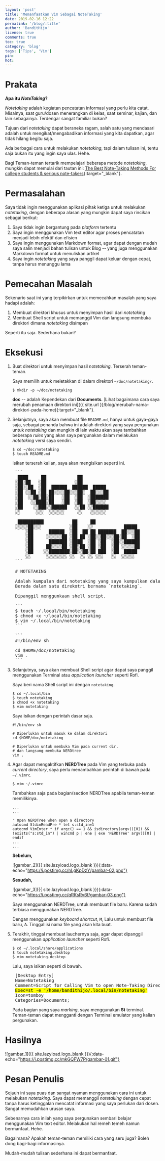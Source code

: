 ```yaml
---
layout: 'post'
title: 'Memanfaatkan Vim Sebagai NoteTaking'
date: 2019-02-16 12:22
permalink: '/blog/:title'
author: 'BanditHijo'
license: true
comments: true
toc: true
category: 'blog'
tags: ['Tips', 'Vim']
pin:
hot:
---
```


<!-- BANNER OF THE POST -->
<!-- <img class="post&#45;body&#45;img" src="{{ site.lazyload.logo_blank_banner }}" data&#45;echo="#" alt="banner"> -->

# Prakata

**Apa itu *NoteTaking*?**

*Notetaking* adalah kegiatan pencatatan informasi yang perlu kita catat. Misalnya, saat guru/dosen menerangkan di kelas, saat seminar, kajian, dan lain sebagainya. Terdengar sangat familiar bukan?

Tujuan dari *notetaking* dapat beraneka ragam, salah satu yang mendasari adalah untuk mengikat/mengabadikan informasi yang kita dapatkan, agar tidak hilang begitu saja.

Ada berbagai cara untuk melakukan *notetaking*, tapi dalam tulisan ini, tentu saja bukan itu yang ingin saya ulas. Hehe.

Bagi Teman-teman tertarik mempelajari beberapa metode *notetaking*, mungkin dapat memulai dari tautan ini: [The Best Note-Taking Methods For college students & serious note-takers](https://medium.goodnotes.com/the-best-note-taking-methods-for-college-students-451f412e264e){:target="_blank"}.

# Permasalahan

Saya tidak ingin menggunakan aplikasi pihak ketiga untuk melakukan *notetaking*, dengan beberapa alasan yang mungkin dapat saya rincikan sebagai berikut:

1. Saya tidak ingin bergantung pada *platform* tertentu
2. Saya ingin menggunakan Vim text editor agar proses pencatatan menjadi lebih efektif dan efisien
3. Saya ingin menggunakan Markdown format, agar dapat dengan mudah saya salin menjadi bahan tulisan untuk Blog -- yang juga menggunakan Markdown format untuk menuliskan artikel
4. Saya ingin *notetaking* yang saya panggil dapat keluar dengan cepat, tanpa harus menunggu lama

# Pemecahan Masalah

Sekenario saat ini yang terpikirkan untuk memecahkan masalah yang saya hadapi adalah:

1. Membuat direktori khusus untuk menyimpan hasil dari *notetaking*
2. Membuat Shell script untuk memanggil Vim dan langsung membuka direktori dimana *notetaking* disimpan

Seperti itu saja. Sederhana bukan?

# Eksekusi

1. Buat direktori untuk menyimpan hasil *notetaking*. Terserah teman-teman.

    Saya memilih untuk meletakkan di dalam direktori `~/doc/notetaking/`.

    ```
    $ mkdir -p ~/doc/notetaking
    ```

    **doc** -- adalah Kependekan dari **Documents**. [Lihat bagaimana cara saya merubah penamaan direktori ini]({{ site.url }}/blog/merubah-nama-direktori-pada-home){:target="_blank"}.

2. Selanjutnya, saya akan membuat file `README.md`, hanya untuk gaya-gaya saja, sebagai penanda bahwa ini adalah direktori yang saya pergunakan untuk *notetaking* dan mungkin di lain waktu akan saya tambahkan beberapa *rules* yang akan saya pergunakan dalam melakukan *notetaking* versi saya sendiri.

    ```
    $ cd ~/doc/notetaking
    $ touch README.md
    ```

    Isikan terserah kalian, saya akan mengisikan seperti ini.

    <pre>
    &#96;&#96;&#96;
     ████     ██            ██
    ░██░██   ░██           ░██
    ░██░░██  ░██  ██████  ██████  █████
    ░██ ░░██ ░██ ██░░░░██░░░██░  ██░░░██
    ░██  ░░██░██░██   ░██  ░██  ░███████
    ░██   ░░████░██   ░██  ░██  ░██░░░░
    ░██    ░░███░░██████   ░░██ ░░██████
    ░░      ░░░  ░░░░░░     ░░   ░░░░░░

     ██████████           ██     ██
    ░░░░░██░░░           ░██    ░░            █████
        ░██      ██████  ░██  ██ ██ ███████  ██░░░██
        ░██     ░░░░░░██ ░██ ██ ░██░░██░░░██░██  ░██
        ░██      ███████ ░████  ░██ ░██  ░██░░██████
        ░██     ██░░░░██ ░██░██ ░██ ░██  ░██ ░░░░░██
        ░██    ░░████████░██░░██░██ ███  ░██  █████
        ░░      ░░░░░░░░ ░░  ░░ ░░ ░░░   ░░  ░░░░░
    &#96;&#96;&#96;

    &#35; NOTETAKING

    Adalah kumpulan dari notetaking yang saya kumpulkan dalam format markdown.
    Berada dalam satu direkotri bernama `notetaking`.

    Dipanggil menggunkaan shell script.

    &#96;&#96;&#96;
    $ touch ~/.local/bin/notetaking
    $ chmod +x ~/local/bin/notetaking
    $ vim ~/.local/bin/notetaking
    &#96;&#96;&#96;

    &#96;&#96;&#96;
    #!/bin/env sh

    cd $HOME/doc/notetaking
    vim .
    &#96;&#96;&#96;</pre>

3. Selanjutnya, saya akan membuat Shell script agar dapat saya panggil menggunakan Terminal atau *application launcher* seperti Rofi.

    Saya beri nama Shell script ini dengan `notetaking`.

    ```
    $ cd ~/.local/bin
    $ touch notetaking
    $ chmod +x notetaking
    $ vim notetaking
    ```

    Saya isikan dengan perintah dasar saja.

    ```
    #!/bin/env sh

    # Diperlukan untuk masuk ke dalam direktori
    cd $HOME/doc/notetaking

    # Diperlukan untuk membuka Vim pada current dir.
    # dan langsung membuka NERDtree
    vim .
    ```

4. Agar dapat mengaktifkan **NERDTree** pada Vim yang terbuka pada *current directory*, saya perlu menambahkan perintah di bawah pada `~/.vimrc`.

    ```
    $ vim ~/.vimrc
    ```
    Tambahkan saja pada bagian/section NERDTree apabila teman-teman memilikinya.
    ```
    ...
    ...

    " Open NERDTree when open a directory
    autocmd StdinReadPre * let s:std_in=1
    autocmd VimEnter * if argc() == 1 && isdirectory(argv()[0]) && !exists("s:std_in") | wincmd p | ene | exe 'NERDTree' argv()[0] | endif
    ...
    ...
    ```

    **Sebelum,**

    ![gambar_2]({{ site.lazyload.logo_blank }}){:data-echo="https://i.postimg.cc/nLgKpDzY/gambar-02.png"}

    **Sesudah,**

    ![gambar_3]({{ site.lazyload.logo_blank }}){:data-echo="https://i.postimg.cc/qRKsRv6f/gambar-03.png"}

    Saya menggunakan NERDTree, untuk membuat file baru. Karena sudah terbiasa menggunakan NERDTree.

    Dengan menggunakan *keyboard shortcut*, <kbd>M</kbd>, Lalu untuk membuat file baru, <kbd>A</kbd>. Tinggal isi nama file yang akan kita buat.

5. Terakhir, tinggal membuat lauchernya saja, agar dapat dipanggil menggunakan *application launcher* seperti Rofi.

    ```
    $ cd ~/.local/share/applications
    $ touch notetaking.desktop
    $ vim notetaking.desktop
    ```

    Lalu, saya isikan seperti di bawah.

    <pre>
    [Desktop Entry]
    Name=Notetaking
    Comment=Script for Calling Vim to open Note-Taking Directory
    <mark>Exec=st -e '/home/bandithijo/.local/bin/notetaking'</mark>
    Icon=tomboy
    Categories=Documents;</pre>

    Pada bagian yang saya *marking*, saya menggunakan **St** terminal. Teman-teman dapat mengganti dengan Terminal emulator yang kalian pergunakan.

# Hasilnya

![gambar_1]({{ site.lazyload.logo_blank }}){:data-echo="https://i.postimg.cc/mkGQFW7P/gambar-01.gif"}

# Pesan Penulis

Sejauh ini saya puas dan sangat nyaman menggunakan cara ini untuk melakukan *notetaking*. Saya dapat memanggil *notetaking* dengan cepat tanpa harus ketinggalan mencatat informasi yang saya perlukan dari dosen. Sangat memudahkan urusan saya.

Sebenarnya cara inilah yang saya pergunakan sembari belajar menggunakan Vim text editor. Melakukan hal remeh temeh namun bermanfaat. Hehe.

Bagaimana? Apakah teman-teman memiliki cara yang seru juga? Boleh dong bagi-bagi informasinya.

Mudah-mudah tulisan sederhana ini dapat bermanfaat.

